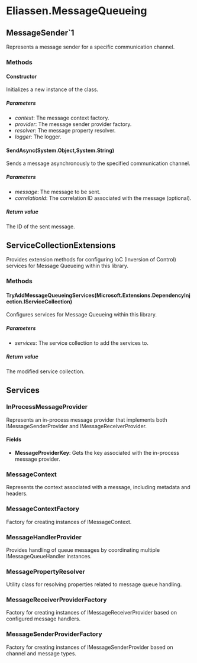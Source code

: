 # Eliassen.MessageQueueing

## MessageSender`1

Represents a message sender for a specific communication channel.

### Methods

#### Constructor

Initializes a new instance of the class.

##### Parameters

- *context*: The message context factory.
- *provider*: The message sender provider factory.
- *resolver*: The message property resolver.
- *logger*: The logger.

#### SendAsync(System.Object,System.String)

Sends a message asynchronously to the specified communication channel.

##### Parameters

- *message*: The message to be sent.
- *correlationId*: The correlation ID associated with the message (optional).

##### Return value

The ID of the sent message.

## ServiceCollectionExtensions

Provides extension methods for configuring IoC (Inversion of Control) services for Message Queueing within this library.

### Methods

#### TryAddMessageQueueingServices(Microsoft.Extensions.DependencyInjection.IServiceCollection)

Configures services for Message Queueing within this library.

##### Parameters

- *services*: The service collection to add the services to.

##### Return value

The modified service collection.

## Services

### InProcessMessageProvider

Represents an in-process message provider that implements both IMessageSenderProvider and IMessageReceiverProvider.

#### Fields

- **MessageProviderKey**: Gets the key associated with the in-process message provider.

### MessageContext

Represents the context associated with a message, including metadata and headers.

### MessageContextFactory

Factory for creating instances of IMessageContext.

### MessageHandlerProvider

Provides handling of queue messages by coordinating multiple IMessageQueueHandler instances.

### MessagePropertyResolver

Utility class for resolving properties related to message queue handling.

### MessageReceiverProviderFactory

Factory for creating instances of IMessageReceiverProvider based on configured message handlers.

### MessageSenderProviderFactory

Factory for creating instances of IMessageSenderProvider based on channel and message types.

